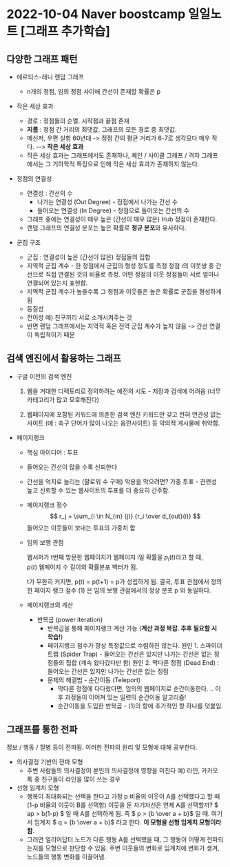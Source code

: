 # 2022-10-04 Naver boostcamp 일일노트 [그래프 추가학습]

## 다양한 그래프 패턴

- 에르되스-레니 랜덤 그래프
  - n개의 정점, 임의 정점 사이에 간선이 존재할 확률은 p

- 작은 세상 효과
  - 경로 : 정점들의 순열. 시작점과 끝점 존재
  - **지름** : 정점 간 거리의 최댓값. 그래프의 모든 경로 중 최댓값.
  - 메신저, 우편 실험 60년대 -> 정점 간의 평균 거리가 6-7로 생각모다 매우 작다. --> **작은 세상 효과** 
  - 작은 세상 효과는 그래프에서도 존재하나, 체인 / 사이클 그래프 / 격자 그래프 에서는 그 기하학적 특징으로 인해 작은 세상 효과가 존재하지 않는다.
- 정점의 연결성
  - 연결성 : 간선의 수
    - 나가는 연결성 (Out Degree) - 정점에서 나가는 간선 수
    - 들어오는 연결성 (In Degree) - 정점으로 들어오는 간선의 수
  - 그래프 중에는 연결성이 매우 높은 (간선이 매우 많은) Hub 정점이 존재한다.
  - 랜덤 그래프의 연결성 분포는 높은 확률로 **정규 분포**와 유사하다.

- 군집 구조

  - 군집 : 연결성이 높은 (간선이 많은) 정점들의 집합
  - 지역적 군집 계수 - 한 정점에서 군집의 형성 정도를 측정
    정점 i의 이웃쌍 중 간선으로 직접 연결된 것의 비율로 측정.
    어떤 정점의 이웃 정점들이 서로 얼마나 연결되어 있는지 표현함.
  - 지역적 군집 계수가 높을수록 그 정점과 이웃들은 높은 확률로 군집을 형성하게 됨
  - 동질성
  - 전이성
    예) 친구끼리 서로 소개시켜주는 것
  - 반면 랜덤 그래프에서는 지역적 혹은 전역 군집 계수가 높지 않음
    -> 간선 연결이 독립적이기 때문

  

## 검색 엔진에서 활용하는 그래프

- 구글 이전의 검색 엔진

  1. 웹을 거대한 디렉토리로 정의하려는 예전의 시도 - 저장과 검색에 어려움 (너무 카테고리가 많고 모호해진다)

  2. 웹페이지에 포함된 키워드에 의존한 검색 엔진
     키워드만 갖고 전혀 연관성 없는 사이트 (예 : 축구 단어가 많이 나오는 음란사이트) 등 악의적 게시물에 취약함.

- 페이지랭크

  - 핵심 아이디어 : 투표

  - 들어오는 간선이 많을 수록 신뢰한다

  - 간선을 억지로 늘리는 (팔로워 수 구매) 악용을 막으려면?
    가중 투표 - 관련성 높고 신뢰할 수 있는 웹사이트의 투표를 더 중요히 간주함.

  - 페이지랭크 점수
    $$
    r_j = \sum_{i \in N_{in} (j)} {r_i \over d_{out}(i)}
    $$
    들어오는 이웃들이 보내는 투표의 가중치 합

  - 임의 보행 관점

    웹서퍼가 t번째 방문한 웹페이지가 웹페이지 i일 확률을 $p_i(t)$라고 할 때,  
    $p(t)$ 웹페이지 수 길이의 확률분포 벡터가 됨.

    t가 무한히 커지면, p(t) = p(t+1) = p가 성립하게 됨.
    결국, 투표 관점에서 정의한 페이지 랭크 점수 (1) 은 임의 보행 관점에서의 정상 분포 p 와 동일하다.

  - 페이지랭크의 계산

    - 반복곱 (power iteration)
      - 반복곱을 통해 페이지랭크 계산 가능 (**계산 과정 복잡. 추후 필요할 시 학습!**)
      - 페이지랭크 점수가 항상 특정값으로 수렴하진 않는다.
        원인 1. 스파이더 트랩 (Spider Trap) - 들어오는 간선은 있지만 나가는 간선은 없는 정점들의 집합 (계속 왔다갔다만 함)
        원인 2. 막다른 정점 (Dead End) : 들어오는 간선은 있지만 나가는 간선은 없는 정점
      - 문제의 해결법 - 순간이동 (Teleport)
        - 막다른 정점에 다다랐다면, 임의의 웹페이지로 순간이동한다. .. 이후 과정들이 이어져 있는 일련의 순간이동 알고리즘!
        - 순간이동을 도입한 반복곱 - (1)의 항에 추가적인 항 하나를 덧붙임.

    

## 그래프를 통한 전파

정보 / 행동 / 질병 등이 전파됨. 이러한 전파의 원리 및 모형에 대해 공부한다.

- 의사결정 기반의 전파 모형
  - 주변 사람들의 의사결정이 본인의 의사결정에 영향을 미친다 
    예) 라인, 카카오톡 중 친구들이 라인을 많이 쓰는 경우
- 선형 임계치 모형
  - 행복이 최대화되는 선택을 한다고 가정
    p 비율의 이웃이 A를 선택했다고 할 때 (1-p 비율의 이웃이 B를 선택함)
    이웃을 둔 자기자신은 언제 A를 선택할까?
    $ ap > b(1-p) $ 일 때 A를 선택하게 됨. 즉 $ p > {b \over a + b}$ 일 때. 
    여기서 임계치 $ q = {b \over a + b}$ 라고 한다.
    **이 모형을 선형 임계치 모형이라 함.**
  - 그러면 얼리어답터 노드가 다른 행동 A를 선택했을 때, 그 행동이 어떻게 전파되는지를 모형으로 판단할 수 있음.
    주변 이웃들의 변화로 임계치에 변화가 생겨, 노드들의 행동 변화를 이끌어냄.
